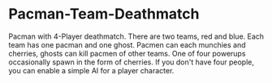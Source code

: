 # Pacman-Team-Deathmatch
Pacman with 4-Player deathmatch.
There are two teams, red and blue.
Each team has one pacman and one ghost.
Pacmen can each munchies and cherries, ghosts can kill pacmen of other teams.
One of four powerups occasionally spawn in the form of cherries.
If you don't have four people, you can enable a simple AI for a player character.
